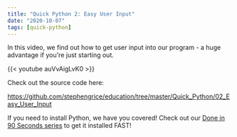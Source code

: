 ```yaml
---
title: "Quick Python 2: Easy User Input"
date: "2020-10-07"
tags: [quick-python]
---
```


In this video, we find out how to get user input into our program - a huge advantage if you're just starting out.

<!--truncate-->

{{< youtube auVvAigLvK0 >}}

Check out the source code here:

<https://github.com/stephengrice/education/tree/master/Quick_Python/02_Easy_User_Input>

If you need to install Python, we have you covered! Check out our [Done in 90 Seconds series](/blog/tags/lte-90-sec) to get it installed FAST!